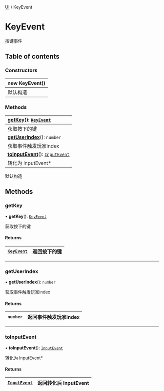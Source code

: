 [UI](../groups/Core.UI.md) / KeyEvent

# KeyEvent <Badge type="tip" text="Class" /> <Score text="KeyEvent" />

<p class="content-big"> 按键事件 </p>

## Table of contents

### Constructors <Score text="Constructors" /> 
| **new KeyEvent**()  |
| :-----|
| 默认构造|

### Methods <Score text="Methods" /> 
| **[getKey](mw.KeyEvent.md#getkey)**(): [`KeyEvent`](mw.KeyEvent.md)  |
| :-----|
| 获取按下的键|
| **[getUserIndex](mw.KeyEvent.md#getuserindex)**(): `number`  |
| 获取事件触发玩家index|
| **[toInputEvent](mw.KeyEvent.md#toinputevent)**(): [`InputEvent`](mw.InputEvent.md)  |
| 转化为 InputEvent*|

默认构造

## Methods

### getKey <Score text="getKey" /> 

• **getKey**(): [`KeyEvent`](mw.KeyEvent.md) <Badge type="tip" text="client" />

获取按下的键

#### Returns

| [`KeyEvent`](mw.KeyEvent.md) | 返回按下的键 |
| :------ | :------ |


___

### getUserIndex <Score text="getUserIndex" /> 

• **getUserIndex**(): `number` <Badge type="tip" text="client" />

获取事件触发玩家index

#### Returns

| `number` | 返回事件触发玩家index |
| :------ | :------ |


___

### toInputEvent <Score text="toInputEvent" /> 

• **toInputEvent**(): [`InputEvent`](mw.InputEvent.md) <Badge type="tip" text="client" />

转化为 InputEvent*

#### Returns

| [`InputEvent`](mw.InputEvent.md) | 返回转化后 InputEvent |
| :------ | :------ |

